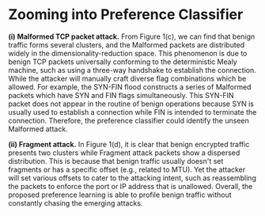# Zooming into Preference Classifier

**(i) Malformed TCP packet attack.** From Figure 1(c), we can find that benign traffic forms several clusters, and the Malformed packets are distributed widely in the dimensionality-reduction space. This phenomenon is due to benign TCP packets universally conforming to the deterministic Mealy machine, such as using a three-way handshake to establish the connection. While the attacker will manually craft diverse flag combinations which be allowed. For example, the SYN-FIN flood constructs a series of Malformed packets which have SYN and FIN flags simultaneously. This SYN-FIN packet does not appear in the routine of benign operations because SYN is usually used to establish a connection while FIN is intended to terminate the connection. Therefore, the preference classifier could identify the unseen Malformed attack. 

**(ii) Fragment attack.** In Figure 1(d), it is clear that benign encrypted traffic presents two clusters while Fragment attack packets show a dispersed distribution. This is because that benign traffic usually doesn't set fragments or has a specific offset (e.g., related to MTU). Yet the attacker will set various offsets to cater to the attacking intent, such as reassembling the packets to enforce the port or IP address that is unallowed. Overall, the proposed preference learning is able to profile benign traffic without constantly chasing the emerging attacks. 
